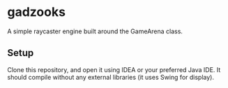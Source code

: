 # gadzooks
A simple raycaster engine built around the GameArena class.

## Setup
Clone this repository, and open it using IDEA or your preferred Java IDE.
It should compile without any external libraries (it uses Swing for display).

